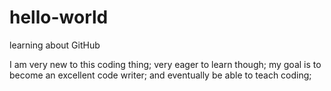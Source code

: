 # hello-world
learning about GitHub 

I am very new to this coding thing;
very eager to learn though;
my goal is to become an excellent code writer;
and eventually be able to teach coding;
